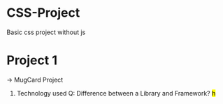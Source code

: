 # CSS-Project
Basic css project without js
# Project 1
-> MugCard Project
1. Technology used
Q: Difference between a Library and Framework?
 <mark>h</mark>
